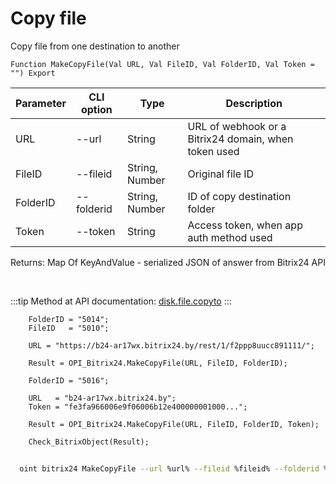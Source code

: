 ﻿---
sidebar_position: 8
---

# Copy file
 Copy file from one destination to another



`Function MakeCopyFile(Val URL, Val FileID, Val FolderID, Val Token = "") Export`

  | Parameter | CLI option | Type | Description |
  |-|-|-|-|
  | URL | --url | String | URL of webhook or a Bitrix24 domain, when token used |
  | FileID | --fileid | String, Number | Original file ID |
  | FolderID | --folderid | String, Number | ID of copy destination folder |
  | Token | --token | String | Access token, when app auth method used |

  
  Returns:  Map Of KeyAndValue - serialized JSON of answer from Bitrix24 API

<br/>

:::tip
Method at API documentation: [disk.file.copyto](https://dev.1c-bitrix.ru/rest_help/disk/file/disk_file_copyto.php)
:::
<br/>


```bsl title="Code example"
    FolderID = "5014";
    FileID   = "5010";

    URL = "https://b24-ar17wx.bitrix24.by/rest/1/f2ppp8uucc891111/";

    Result = OPI_Bitrix24.MakeCopyFile(URL, FileID, FolderID);

    FolderID = "5016";

    URL   = "b24-ar17wx.bitrix24.by";
    Token = "fe3fa966006e9f06006b12e400000001000...";

    Result = OPI_Bitrix24.MakeCopyFile(URL, FileID, FolderID, Token);

    Check_BitrixObject(Result);
```



```sh title="CLI command example"
    
  oint bitrix24 MakeCopyFile --url %url% --fileid %fileid% --folderid %folderid% --token %token%

```

```json title="Result"

```
